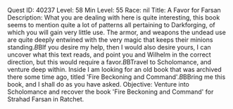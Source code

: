 Quest ID: 40237
Level: 58
Min Level: 55
Race: nil
Title: A Favor for Farsan
Description: What you are dealing with here is quite interesting, this book seems to mention quite a lot of patterns all pertaining to Darkforging, of which you will gain very little use. The armor, and weapons the undead use are quite deeply entwined with the very magic that keeps their minions standing.$B$BIf you desire my help, then I would also desire yours, I can uncover what this text reads, and point you and Wilhelm in the correct direction, but this would require a favor.$B$BTravel to Scholomance, and venture deep within. Inside I am looking for an old book that was archived there some time ago, titled 'Fire Beckoning and Command'.$B$BBring me this book, and I shall do as you have asked.
Objective: Venture into Scholomance and recover the book 'Fire Beckoning and Command' for Strahad Farsan in Ratchet.

